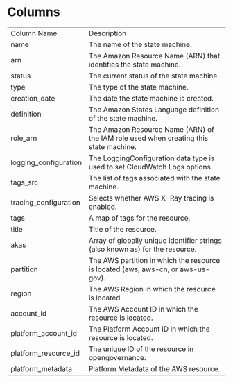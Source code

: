 # Columns  

<table>
	<tr><td>Column Name</td><td>Description</td></tr>
	<tr><td>name</td><td>The name of the state machine.</td></tr>
	<tr><td>arn</td><td>The Amazon Resource Name (ARN) that identifies the state machine.</td></tr>
	<tr><td>status</td><td>The current status of the state machine.</td></tr>
	<tr><td>type</td><td>The type of the state machine.</td></tr>
	<tr><td>creation_date</td><td>The date the state machine is created.</td></tr>
	<tr><td>definition</td><td>The Amazon States Language definition of the state machine.</td></tr>
	<tr><td>role_arn</td><td>The Amazon Resource Name (ARN) of the IAM role used when creating this state machine.</td></tr>
	<tr><td>logging_configuration</td><td>The LoggingConfiguration data type is used to set CloudWatch Logs options.</td></tr>
	<tr><td>tags_src</td><td>The list of tags associated with the state machine.</td></tr>
	<tr><td>tracing_configuration</td><td>Selects whether AWS X-Ray tracing is enabled.</td></tr>
	<tr><td>tags</td><td>A map of tags for the resource.</td></tr>
	<tr><td>title</td><td>Title of the resource.</td></tr>
	<tr><td>akas</td><td>Array of globally unique identifier strings (also known as) for the resource.</td></tr>
	<tr><td>partition</td><td>The AWS partition in which the resource is located (aws, aws-cn, or aws-us-gov).</td></tr>
	<tr><td>region</td><td>The AWS Region in which the resource is located.</td></tr>
	<tr><td>account_id</td><td>The AWS Account ID in which the resource is located.</td></tr>
	<tr><td>platform_account_id</td><td>The Platform Account ID in which the resource is located.</td></tr>
	<tr><td>platform_resource_id</td><td>The unique ID of the resource in opengovernance.</td></tr>
	<tr><td>platform_metadata</td><td>Platform Metadata of the AWS resource.</td></tr>
</table>